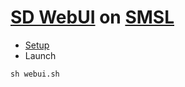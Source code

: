 # [SD WebUI](https://github.com/AUTOMATIC1111/stable-diffusion-webui) on [SMSL](https://studiolab.sagemaker.aws)

* [Setup](https://github.com/gh-aam/sdwebui-sagemakersl/blob/main/setup.md)
* Launch
```
sh webui.sh
```
